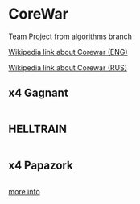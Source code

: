 # CoreWar
Team Project from algorithms branch

[Wikipedia link about Corewar (ENG)](https://en.wikipedia.org/wiki/Core_War)

[Wikipedia link about Corewar (RUS)](https://ru.wikipedia.org/wiki/%D0%91%D0%BE%D0%B9_%D0%B2_%D0%BF%D0%B0%D0%BC%D1%8F%D1%82%D0%B8)

## x4 Gagnant
![]()

## HELLTRAIN
![]()

## x4 Papazork
![]()

[more info](https://github.com/UF42/Corewar/blob/master/Corewar.en.pdf)
